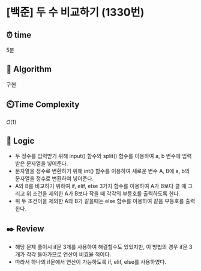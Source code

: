 # [백준] 두 수 비교하기 (1330번)

## ⏰  **time**

5분

## :pushpin: **Algorithm**

구현

## ⏲️**Time Complexity**

$O(1)$

## :round_pushpin: **Logic**

-  두 정수를 입력받기 위해 input() 함수와 split() 함수를 이용하여 a, b 변수에 입력받은 문자열을 넣어준다.
- 문자열을 정수로 변환하기 위해 int() 함수를 이용하여 새로운 변수 A, B에 a, b의 문자열을 정수로 변환하여 넣어준다.
- A와 B를 비교하기 위하여 if, elif, else 3가지 함수를 이용하여 A가 B보다 클 때 그리고 위 조건을 제외한 A가 B보다 작을 때 각각의 부등호를 출력하도록 한다.
- 위 두 조건이을 제외한 A와 B가 같을때는 else 함수를 이용하여 같음 부등호를 출력한다.

## :black_nib: **Review**

- 해당 문제 풀이시 if문 3개를 사용하여 해결할수도 있었지만, 이 방법의 경우 if문 3개가 각각 돌아가므로 연산이 비효율 적이다.
- 따라서 하나의 if문에서 연산이 가능하도록 if, elif, else를 사용하였다.